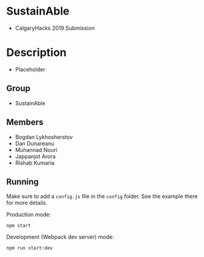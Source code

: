 # SustainAble
- CalgaryHacks 2019 Submission

# Description
- Placeholder

## Group 
- SustainAble

## Members
- Bogdan Lykhosherstov
- Dan Dunareanu
- Muhannad Nouri
- Jappanjot Arora
- Rishab Kumaria



## Running

Make sure to add a `config.js` file in the `config` folder. See the example there for more details.

Production mode:

```shell
npm start
```

Development (Webpack dev server) mode:

```shell
npm run start:dev
```

